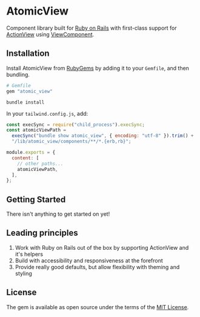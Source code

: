 # AtomicView

Component library built for [Ruby on Rails](https://rubyonrails.org/) with first-class support for [ActionView](https://guides.rubyonrails.org/action_view_overview.html) using [ViewComponent](https://viewcomponent.org/).

## Installation

Install AtomicView from [RubyGems](https://rubygems.org/) by adding it to your `Gemfile`, and then bundling.

```ruby
# Gemfile
gem "atomic_view"
```

```shell
bundle install
```

In your `tailwind.config.js`, add:

```js
const execSync = require("child_process").execSync;
const atomicViewPath =
  execSync("bundle show atomic_view", { encoding: "utf-8" }).trim() +
  "/lib/atomic_view/components/**/*.{erb,rb}";

module.exports = {
  content: [
    // other paths...
    atomicViewPath,
  ],
};
```

## Getting Started

There isn't anything to get started on yet!

## Leading principles

1. Work with Ruby on Rails out of the box by supporting ActionView and it's helpers
2. Build with accessibility and responsiveness at the forefront
3. Provide really good defaults, but allow flexibility with theming and styling

## License

The gem is available as open source under the terms of the [MIT License](https://opensource.org/licenses/MIT).
